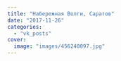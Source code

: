 ```yaml
---
title: "Набережная Волги, Саратов"
date: "2017-11-26"
categories: 
  - "vk_posts"
cover:
  image: "images/456240097.jpg"
---
```



